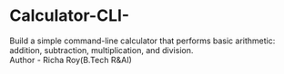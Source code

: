 # Calculator-CLI-
Build a simple command-line calculator that performs basic arithmetic: addition, subtraction, multiplication, and division.
<br>
Author - Richa Roy(B.Tech R&AI)
